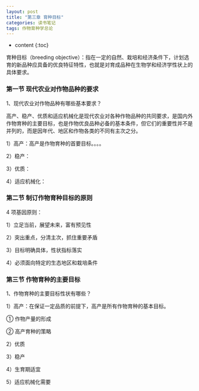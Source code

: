 ```yaml
---
layout: post
title: "第三章 育种目标"
categories: 读书笔记
tags: 作物育种学总论
---
```


* content
{:toc}


育种目标（breeding objective）：指在一定的自然、栽培和经济条件下，计划选育的新品种应具备的优良特征特性，也就是对育成品种在生物学和经济学性状上的具体要求。

### 第一节 现代农业对作物品种的要求

1、现代农业对作物品种有哪些基本要求？

高产、稳产、优质和适应机械化是现代农业对各种作物品种的共同要求，是国内外作物育种的主要目标，也是作物优良品种必备的基本条件，但它们的重要性并不是并列的，而是因年代、地区和作物各类的不同有主次之分。

1）高产：高产是作物育种的首要目标。。。。

2）稳产：

3）优质：

4）适应机械化：

### 第二节 制订作物育种目标的原则

4 项基因原则：

1）立足当前，展望未来，富有预见性

2）突出重点，分清主次，抓住重要矛盾

3）目标明确具体，性状指标落实

4）必须面向特定的生态地区和栽培条件

### 第三节 作物育种的主要目标

1、作物育种的主要目标性状有哪些？

1）高产：在保证一定品质的前提下，高产是所有作物育种的基本目标。

① 作物产量的形成

② 高产育种的策略

2）优质

3）稳产

4）生育期适宜

5）适应机械化需要


